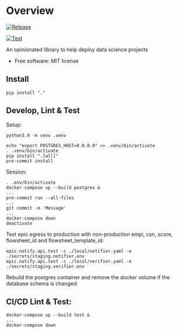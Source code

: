# Overview

[![Release](https://github.com/pennsignals/dsdk/workflows/release/badge.svg)](https://github.com/pennsignals/dsdk/actions?query=workflow%3Arelease)

[![Test](https://github.com/pennsignals/dsdk/workflows/test/badge.svg)](https://github.com/pennsignals/dsdk/actions?query=workflow%3Atest)

An opinionated library to help deploy data science projects

* Free software: MIT license

## Install

    pip install "."

## Develop, Lint & Test

Setup:

    python3.9 -m venv .venv

    echo "export POSTGRES_HOST=0.0.0.0" >> .venv/bin/activate
    . .venv/bin/activate
    pip install ".[all]"
    pre-commit install

Session:

    . .env/bin/activate
    docker-compose up --build postgres &
    ...
    pre-commit run --all-files
    ...
    git commit -m 'Message'
    ...
    docker-compose down
    deactivate

Test epic egress to production with non-production empi, csn, score, flowsheet_id and flowsheet_template_id:

    epic.notify.api.test -c ./local/notifier.yaml -e ./secrets/staging.notifier.env
    epic.notify.api.test -c ./local/verifier.yaml -e ./secrets/staging.verifier.env

Rebuild the postgres container and remove the docker volume if the database schema is changed.

## CI/CD Lint & Test:

    docker-compose up --build test &
    ...
    docker-compose down
